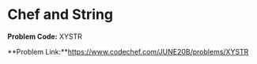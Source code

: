 # Chef and String
**Problem Code:**
XYSTR

**Problem Link:**https://www.codechef.com/JUNE20B/problems/XYSTR
